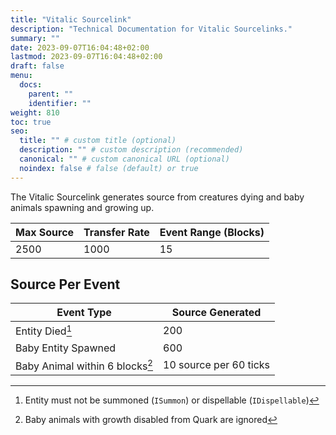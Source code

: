 ```yaml
---
title: "Vitalic Sourcelink"
description: "Technical Documentation for Vitalic Sourcelinks."
summary: ""
date: 2023-09-07T16:04:48+02:00
lastmod: 2023-09-07T16:04:48+02:00
draft: false
menu:
  docs:
    parent: ""
    identifier: ""
weight: 810
toc: true
seo:
  title: "" # custom title (optional)
  description: "" # custom description (recommended)
  canonical: "" # custom canonical URL (optional)
  noindex: false # false (default) or true
---
```


The Vitalic Sourcelink generates source from creatures dying and baby animals spawning and growing up.

| Max Source | Transfer Rate | Event Range (Blocks) |
| ---------- | ------------- | -------------------- |
| 2500       | 1000          | 15                   |

## Source Per Event

| Event Type                      | Source Generated       |
| ------------------------------- | ---------------------- |
| Entity Died[^1]                 | 200                    |
| Baby Entity Spawned             | 600                    |
| Baby Animal within 6 blocks[^2] | 10 source per 60 ticks |

[^1]: Entity must not be summoned (`ISummon`) or dispellable (`IDispellable`)
[^2]: Baby animals with growth disabled from Quark are ignored
